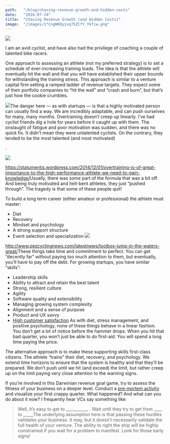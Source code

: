 ```yaml
---
path:	"/blog/chasing-revenue-growth-and-hidden-costs"
date:	"2016-07-24"
title:	"Chasing Revenue Growth (and Hidden Costs)"
image:	"/images/1*CngWKQyzvq75ZCfY_Ykfiw.png"
---
```


![](/images/1*CngWKQyzvq75ZCfY_Ykfiw.png)

I am an avid cyclist, and have also had the privilege of coaching a couple of talented bike racers.

One approach to assessing an athlete (not my preferred strategy) is to set a schedule of ever-increasing training loads. The idea is that the athlete will eventually hit the wall and that you will have established their upper bounds for withstanding the training stress. This approach is similar to a venture capital firm setting a ramped ladder of revenue targets. They expect some of their portfolio companies to “hit the wall” and “crash and burn”, but that’s just how the cookie crumbles.

![](/images/1*l4Y3Av-2OuhG0peWMAAaTQ.png)The danger here — as with startups — is that a highly motivated person can usually find a way. We are incredibly adaptable, and can push ourselves for many, many months. Overtraining doesn’t creep up linearly. I’ve had cyclist friends dig a hole for years before it caught up with them. The onslaught of fatigue and poor motivation was sudden, and there was no quick fix. It didn’t mean they were untalented cyclists. On the contrary, they tended to be the most talented (and most motivated)

.

![](/images/1*Rq86bv2PjBdreeUw-KgjDQ.png)

<https://statumentis.wordpress.com/2014/12/01/overtraining-is-of-great-importance-to-the-high-performance-athlete-we-need-to-gain-knowledge/>Usually, there was some part of the formula that was a bit off. And being truly motivated and hell-bent athletes, they just “pushed through”. The tragedy is that some of these people quit!

To build a long term career (either amateur or professional) the athlete must master:

* Diet
* Recovery
* Mindset and psychology
* A strong support structure
* Event selection and specialization
![](/images/1*RLfp0Mee5q2AxCDxMLmPEw.png)

<http://www.pezcyclingnews.com/latestnews/toolbox-jump-in-the-waters-great/>These things take time and commitment to perfect. You can get “decently far” without paying too much attention to them, but eventually, you’ll have to pay off the debt. For growing startups, you have similar “skills”:

* Leadership skills
* Ability to attract and retain the best talent
* Strong, resilient culture
* Agility
* Software quality and extensibility
* Managing growing system complexity
* Alignment and a sense of purpose
* Product and UX savvy
* [High customer satisfaction](https://www.saastr.com/why-i-think-saas-companies-stall-out-at-20m-arr/)
As with diet, stress management, and positive psychology, none of these things behave in a linear fashion. You don’t get a lot of notice before the hammer drops. When you hit that bad quarter, you won’t just be able to do first-aid. You will spend a long time paying the price.

The alternative approach is to make these supporting skills first-class citizens. The athlete “trains” their diet, recovery, and psychology. We extend time horizons to ensure that the system is healthy and that they’ll be prepared. We don’t push until we hit (and exceed) the limit, but rather creep up on the limit paying very close attention to the warning signs.

If you’re involved in this Darwinian revenue goal game, try to assess the fitness of your business on a deeper level. Conduct a [pre-mortem activity](https://hbr.org/2007/09/performing-a-project-premortem) and visualize your first crappy quarter. What happened? And what can you do about it now? I frequently hear VCs say something like:


> Well, it’s easy to get to \_\_\_\_\_\_\_\_\_\_\_ . Wait until they try to get from \_\_\_\_ to \_\_\_\_\_The underlying assumption here is that passing these hurdles validates your business. It may, but it doesn’t necessarily validate the full health of your venture. The ability to right the ship will be highly constrained if you wait for a problem to manifest. Look for those early signs!

